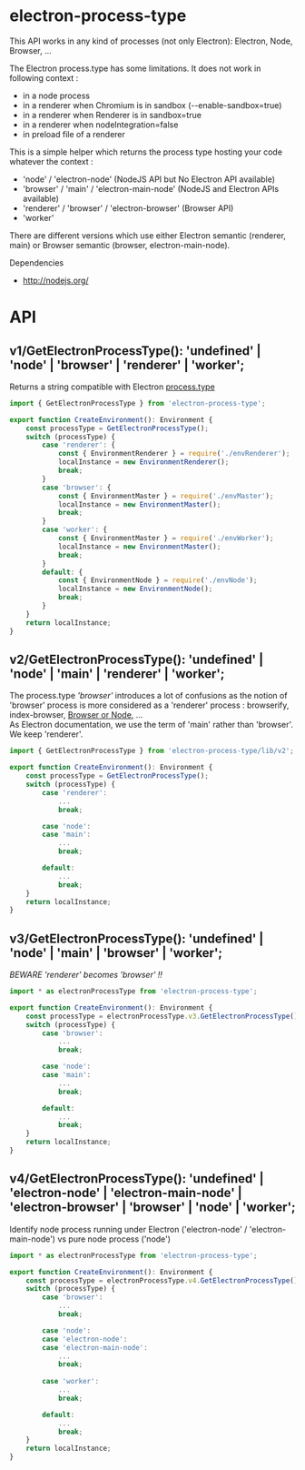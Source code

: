 # electron-process-type
This API works in any kind of processes (not only Electron): Electron, Node, Browser, ...

The Electron process.type has some limitations.
It does not work in following context :
* in a node process
* in a renderer when Chromium is in sandbox (--enable-sandbox=true)
* in a renderer when Renderer is in sandbox=true
* in a renderer when nodeIntegration=false
* in preload file of a renderer

This is a simple helper which returns the process type hosting your code whatever the context :
- 'node' / 'electron-node' (NodeJS API but No Electron API available)
- 'browser' / 'main' / 'electron-main-node' (NodeJS and Electron APIs available)
- 'renderer' / 'browser' / 'electron-browser' (Browser API)
- 'worker'

There are different versions which use either Electron semantic (renderer, main) or Browser semantic (browser, electron-main-node).

Dependencies
* http://nodejs.org/


# API
## v1/GetElectronProcessType(): 'undefined' | 'node' | 'browser' | 'renderer' | 'worker';
Returns a string compatible with Electron [process.type](https://electronjs.org/docs/api/process#processversionschrome)

```ts
import { GetElectronProcessType } from 'electron-process-type';

export function CreateEnvironment(): Environment {
    const processType = GetElectronProcessType();
    switch (processType) {
        case 'renderer': {
            const { EnvironmentRenderer } = require('./envRenderer');
            localInstance = new EnvironmentRenderer();
            break;
        }
        case 'browser': {
            const { EnvironmentMaster } = require('./envMaster');
            localInstance = new EnvironmentMaster();
            break;
        }
        case 'worker': {
            const { EnvironmentMaster } = require('./envWorker');
            localInstance = new EnvironmentMaster();
            break;
        }
        default: {
            const { EnvironmentNode } = require('./envNode');
            localInstance = new EnvironmentNode();
            break;
        }
    }
    return localInstance;
}
```

## v2/GetElectronProcessType(): 'undefined' | 'node' | 'main' | 'renderer' | 'worker';
The process.type *'browser'* introduces a lot of confusions as the notion of 'browser' process is more considered as a 'renderer' process : browserify, index-browser, [Browser or Node](https://github.com/flexdinesh/browser-or-node), ...  
As Electron documentation, we use the term of 'main' rather than 'browser'. We keep 'renderer'.

```ts
import { GetElectronProcessType } from 'electron-process-type/lib/v2';

export function CreateEnvironment(): Environment {
    const processType = GetElectronProcessType();
    switch (processType) {
        case 'renderer':
            ...
            break;

        case 'node':
        case 'main':
            ...
            break;

        default:
            ...
            break;
    }
    return localInstance;
}
```

## v3/GetElectronProcessType(): 'undefined' | 'node' | 'main' | 'browser' | 'worker';
*BEWARE 'renderer' becomes 'browser' !!*

```ts
import * as electronProcessType from 'electron-process-type';

export function CreateEnvironment(): Environment {
    const processType = electronProcessType.v3.GetElectronProcessType();
    switch (processType) {
        case 'browser':
            ...
            break;

        case 'node':
        case 'main':
            ...
            break;

        default:
            ...
            break;
    }
    return localInstance;
}
```

## v4/GetElectronProcessType(): 'undefined' | 'electron-node' | 'electron-main-node' | 'electron-browser' | 'browser' | 'node' | 'worker';
Identify node process running under Electron ('electron-node' / 'electron-main-node') vs pure node process ('node')
```ts
import * as electronProcessType from 'electron-process-type';

export function CreateEnvironment(): Environment {
    const processType = electronProcessType.v4.GetElectronProcessType();
    switch (processType) {
        case 'browser':
            ...
            break;

        case 'node':
        case 'electron-node':
        case 'electron-main-node':
            ...
            break;
    
        case 'worker':
            ...
            break;

        default:
            ...
            break;
    }
    return localInstance;
}
```

